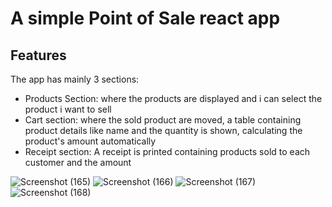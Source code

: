 # A simple Point of Sale react app
## Features
The app has mainly 3 sections:
* Products Section: where the  products are displayed and i can select the product i want to sell
* Cart section: where the sold product are moved, a table containing product details like name and the quantity is shown, calculating the product's amount automatically
* Receipt section: A receipt is printed containing products sold to each customer and the amount


![Screenshot (165)](https://user-images.githubusercontent.com/73616152/198870312-abf2fd36-a5e2-4e99-a8e3-a5e61377aaa8.png)
![Screenshot (166)](https://user-images.githubusercontent.com/73616152/198870293-f578bb46-44fd-43a9-8acc-35e70bf0fb49.png)
![Screenshot (167)](https://user-images.githubusercontent.com/73616152/198870256-0b9e2e2b-9f24-4755-8537-115fe81991e3.png)
![Screenshot (168)](https://user-images.githubusercontent.com/73616152/198870241-b9d095ed-bb66-4d96-ae26-352f3adb86ce.png)


